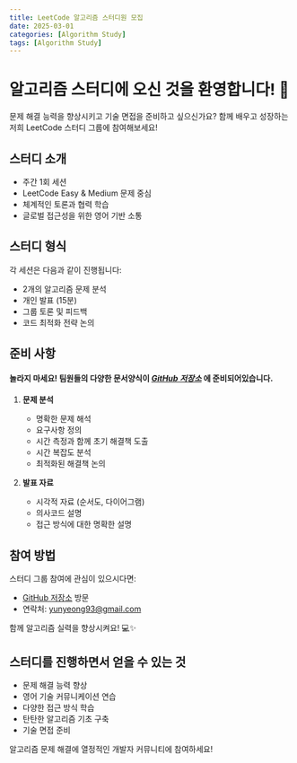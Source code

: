 ```yaml
---
title: LeetCode 알고리즘 스터디원 모집
date: 2025-03-01
categories: [Algorithm Study]
tags: [Algorithm Study]
---
```


# 알고리즘 스터디에 오신 것을 환영합니다! 🚀

문제 해결 능력을 향상시키고 기술 면접을 준비하고 싶으신가요? 함께 배우고 성장하는 저희 LeetCode 스터디 그룹에 참여해보세요!

## 스터디 소개

- 주간 1회 세션
- LeetCode Easy & Medium 문제 중심
- 체계적인 토론과 협력 학습
- 글로벌 접근성을 위한 영어 기반 소통

## 스터디 형식

각 세션은 다음과 같이 진행됩니다:
- 2개의 알고리즘 문제 분석
- 개인 발표 (15분)
- 그룹 토론 및 피드백
- 코드 최적화 전략 논의

## 준비 사항
#### 놀라지 마세요! 팀원들의 다양한 문서양식이 *[GitHub 저장소](https://github.com/yunyeongkim/leetcode_study)* 에 준비되어있습니다.

1. **문제 분석**
   - 명확한 문제 해석
   - 요구사항 정의
   - 시간 측정과 함께 초기 해결책 도출
   - 시간 복잡도 분석
   - 최적화된 해결책 논의

2. **발표 자료**
   - 시각적 자료 (순서도, 다이어그램)
   - 의사코드 설명
   - 접근 방식에 대한 명확한 설명



## 참여 방법

스터디 그룹 참여에 관심이 있으시다면:
- [GitHub 저장소](https://github.com/yunyeongkim/leetcode_study) 방문
- 연락처: yunyeong93@gmail.com

함께 알고리즘 실력을 향상시켜요! 💻✨

## 스터디를 진행하면서 얻을 수 있는 것

- 문제 해결 능력 향상
- 영어 기술 커뮤니케이션 연습
- 다양한 접근 방식 학습
- 탄탄한 알고리즘 기초 구축
- 기술 면접 준비

알고리즘 문제 해결에 열정적인 개발자 커뮤니티에 참여하세요!